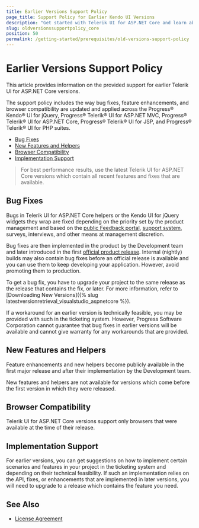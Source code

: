 ```yaml
---
title: Earlier Versions Support Policy
page_title: Support Policy for Earlier Kendo UI Versions
description: "Get started with Telerik UI for ASP.NET Core and learn about the support policy on earlier versions, how bug fixes and feature requests are implemented, and how you can get them."
slug: oldversionssupportpolicy_core
position: 50
permalink: /getting-started/prerequisites/old-versions-support-policy
---
```


# Earlier Versions Support Policy

This article provides information on the provided support for earlier Telerik UI for ASP.NET Core versions.

The support policy includes the way bug fixes, feature enhancements, and browser compatibility are updated and applied across the Progress&reg; Kendo&reg; UI for jQuery, Progress&reg; Telerik&reg; UI for ASP.NET MVC, Progress&reg; Telerik&reg; UI for ASP.NET Core, Progress&reg; Telerik&reg; UI for JSP, and Progress&reg; Telerik&reg; UI for PHP suites.

* [Bug Fixes](#bug-fixes)
* [New Features and Helpers](#new-features-and-helpers)
* [Browser Compatibility](#browser-compatibility)
* [Implementation Support](#implementation-support)

> For best performance results, use the latest Telerik UI for ASP.NET Core versions which contain all recent features and fixes that are available.

## Bug Fixes

Bugs in Telerik UI for ASP.NET Core helpers or the Kendo UI for jQuery widgets they wrap are fixed depending on the priority set by the product management and based on the [public Feedback portal](https://feedback.telerik.com/aspnet-core-ui), [support system](https://www.telerik.com/account/support-tickets/available-support-list.aspx), surveys, interviews, and other means at management discretion.

Bug fixes are then implemented in the product by the Development team and later introduced in the first [official product release](https://www.telerik.com/support/whats-new/aspnet-core-ui/release-history). Internal (nightly) builds may also contain bug fixes before an official release is available and you can use them to keep developing your application. However, avoid promoting them to production.

To get a bug fix, you have to upgrade your project to the same release as the release that contains the fix, or later. For more information, refer to [Downloading New Versions]({% slug latestversionretrieval_visualstudio_aspnetcore %}).

If a workaround for an earlier version is technically feasible, you may be provided with such in the ticketing system. However, Progress Software Corporation cannot guarantee that bug fixes in earlier versions will be available and cannot give warranty for any workarounds that are provided.

## New Features and Helpers

Feature enhancements and new helpers become publicly available in the first major release and after their implementation by the Development team.

New features and helpers are not available for versions which come before the first version in which they were released.

## Browser Compatibility

Telerik UI for ASP.NET Core versions support only browsers that were available at the time of their release.

## Implementation Support

For earlier versions, you can get suggestions on how to implement certain scenarios and features in your project in the ticketing system and depending on their technical feasibility. If such an implementation relies on the API, fixes, or enhancements that are implemented in later versions, you will need to upgrade to a release which contains the feature you need.

## See Also

* [License Agreement](https://www.telerik.com/purchase/license-agreement/aspnet-core)
